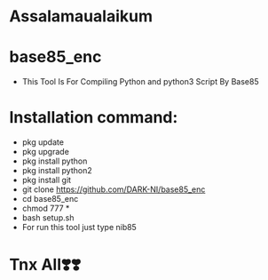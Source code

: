 # Assalamaualaikum
# base85_enc
* This Tool Is For Compiling Python and python3 Script By Base85
# Installation command:
* pkg update
* pkg upgrade
* pkg install python
* pkg install python2
* pkg install git
* git clone https://github.com/DARK-NI/base85_enc
* cd base85_enc
* chmod 777 *
* bash setup.sh
* For run this tool just type nib85

# Tnx All❣️❣️
